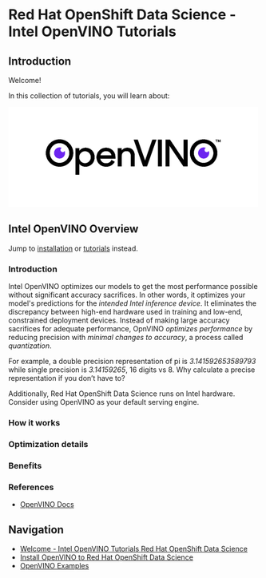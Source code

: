 
# Red Hat OpenShift Data Science - Intel OpenVINO Tutorials

## Introduction 

Welcome! 

In this collection of tutorials, you will learn about:

![openvino-icon](assets/img/openvino-logo.png)

<!-- write this up in paragraph form with icons and other images
1. Intel OpenVINO Overview (including benefits)
2. getting started with Intel OpenVINO
3. optimizing your model
4. performance boosts to model inference
5. and see it in action with a few examples. 
-->


## Intel OpenVINO Overview 

Jump to [installation](01_install.md) or [tutorials](02_examples.md) instead.

### Introduction 

Intel OpenVINO optimizes our models to get the most performance possible without significant accuracy sacrifices. In other words, it optimizes your model's predictions for the *intended Intel inference device*. It eliminates the discrepancy between high-end hardware used in training and low-end, constrained deployment devices. Instead of making large accuracy sacrifices for adequate performance, OpnVINO *optimizes performance* by reducing precision with *minimal changes to accuracy*, a process called *quantization*. 

For example, a double precision representation of pi is *3.141592653589793* while single precision is *3.14159265*, 16 digits vs 8. Why calculate a precise representation if you don’t have to?

Additionally, Red Hat OpenShift Data Science runs on Intel hardware. Consider using OpenVINO as your default serving engine.

### How it works 


### Optimization details 


### Benefits 


### References 

* [OpenVINO Docs](https://docs.openvino.ai/latest/index.html)

## Navigation 

* [Welcome - Intel OpenVINO Tutorials Red Hat OpenShift Data Science](00_index.md)
* [Install OpenVINO to Red Hat OpenShift Data Science](01_install.md)
* [OpenVINO Examples](02_examples.md)
